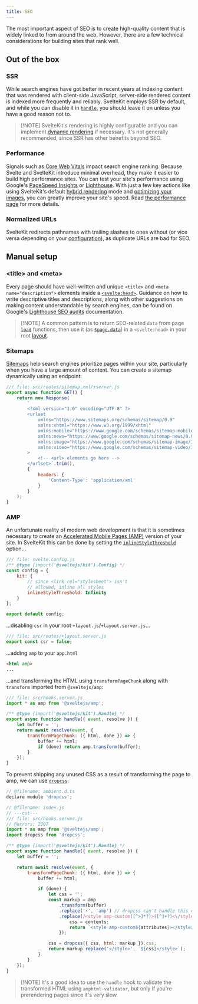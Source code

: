 ```yaml
---
title: SEO
---
```


The most important aspect of SEO is to create high-quality content that is widely linked to from around the web. However, there are a few technical considerations for building sites that rank well.

## Out of the box

### SSR

While search engines have got better in recent years at indexing content that was rendered with client-side JavaScript, server-side rendered content is indexed more frequently and reliably. SvelteKit employs SSR by default, and while you can disable it in [`handle`](hooks#Server-hooks-handle), you should leave it on unless you have a good reason not to.

> [!NOTE] SvelteKit's rendering is highly configurable and you can implement [dynamic rendering](https://developers.google.com/search/docs/advanced/javascript/dynamic-rendering) if necessary. It's not generally recommended, since SSR has other benefits beyond SEO.

### Performance

Signals such as [Core Web Vitals](https://web.dev/vitals/#core-web-vitals) impact search engine ranking. Because Svelte and SvelteKit introduce minimal overhead, they make it easier to build high performance sites. You can test your site's performance using Google's [PageSpeed Insights](https://pagespeed.web.dev/) or [Lighthouse](https://developers.google.com/web/tools/lighthouse). With just a few key actions like using SvelteKit's default [hybrid rendering](glossary#hybrid-app) mode and [optimizing your images](images), you can greatly improve your site's speed. Read [the performance page](performance) for more details.

### Normalized URLs

SvelteKit redirects pathnames with trailing slashes to ones without (or vice versa depending on your [configuration](page-options#trailingSlash)), as duplicate URLs are bad for SEO.

## Manual setup

### &lt;title&gt; and &lt;meta&gt;

Every page should have well-written and unique `<title>` and `<meta name="description">` elements inside a [`<svelte:head>`](https://svelte.dev/docs#template-syntax-svelte-head). Guidance on how to write descriptive titles and descriptions, along with other suggestions on making content understandable by search engines, can be found on Google's [Lighthouse SEO audits](https://web.dev/lighthouse-seo/) documentation.

> [!NOTE] A common pattern is to return SEO-related `data` from page [`load`](load) functions, then use it (as [`$page.data`]($app-stores)) in a `<svelte:head>` in your root [layout](routing#layout).

### Sitemaps

[Sitemaps](https://developers.google.com/search/docs/advanced/sitemaps/build-sitemap) help search engines prioritize pages within your site, particularly when you have a large amount of content. You can create a sitemap dynamically using an endpoint:

```js
/// file: src/routes/sitemap.xml/+server.js
export async function GET() {
	return new Response(
		`
		<?xml version="1.0" encoding="UTF-8" ?>
		<urlset
			xmlns="https://www.sitemaps.org/schemas/sitemap/0.9"
			xmlns:xhtml="https://www.w3.org/1999/xhtml"
			xmlns:mobile="https://www.google.com/schemas/sitemap-mobile/1.0"
			xmlns:news="https://www.google.com/schemas/sitemap-news/0.9"
			xmlns:image="https://www.google.com/schemas/sitemap-image/1.1"
			xmlns:video="https://www.google.com/schemas/sitemap-video/1.1"
		>
			<!-- <url> elements go here -->
		</urlset>`.trim(),
		{
			headers: {
				'Content-Type': 'application/xml'
			}
		}
	);
}
```

### AMP

An unfortunate reality of modern web development is that it is sometimes necessary to create an [Accelerated Mobile Pages (AMP)](https://amp.dev/) version of your site. In SvelteKit this can be done by setting the [`inlineStyleThreshold`](configuration#inlineStyleThreshold) option...

```js
/// file: svelte.config.js
/** @type {import('@sveltejs/kit').Config} */
const config = {
	kit: {
		// since <link rel="stylesheet"> isn't
		// allowed, inline all styles
		inlineStyleThreshold: Infinity
	}
};

export default config;
```

...disabling `csr` in your root `+layout.js`/`+layout.server.js`...

```js
/// file: src/routes/+layout.server.js
export const csr = false;
```

...adding `amp` to your `app.html`

```html
<html amp>
...
```

...and transforming the HTML using `transformPageChunk` along with `transform` imported from `@sveltejs/amp`:

```js
/// file: src/hooks.server.js
import * as amp from '@sveltejs/amp';

/** @type {import('@sveltejs/kit').Handle} */
export async function handle({ event, resolve }) {
	let buffer = '';
	return await resolve(event, {
		transformPageChunk: ({ html, done }) => {
			buffer += html;
			if (done) return amp.transform(buffer);
		}
	});
}
```

To prevent shipping any unused CSS as a result of transforming the page to amp, we can use [`dropcss`](https://www.npmjs.com/package/dropcss):

```js
// @filename: ambient.d.ts
declare module 'dropcss';

// @filename: index.js
// ---cut---
/// file: src/hooks.server.js
// @errors: 2307
import * as amp from '@sveltejs/amp';
import dropcss from 'dropcss';

/** @type {import('@sveltejs/kit').Handle} */
export async function handle({ event, resolve }) {
	let buffer = '';

	return await resolve(event, {
		transformPageChunk: ({ html, done }) => {
			buffer += html;

			if (done) {
				let css = '';
				const markup = amp
					.transform(buffer)
					.replace('⚡', 'amp') // dropcss can't handle this character
					.replace(/<style amp-custom([^>]*?)>([^]+?)<\/style>/, (match, attributes, contents) => {
						css = contents;
						return `<style amp-custom${attributes}></style>`;
					});

				css = dropcss({ css, html: markup }).css;
				return markup.replace('</style>', `${css}</style>`);
			}
		}
	});
}

```

> [!NOTE] It's a good idea to use the `handle` hook to validate the transformed HTML using `amphtml-validator`, but only if you're prerendering pages since it's very slow.
